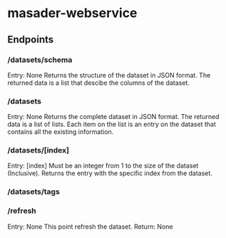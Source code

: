 # masader-webservice

## Endpoints 

### /datasets/schema

Entry: None
Returns the structure of the dataset in JSON format. The returned data is a list that descibe the columns of the dataset.

### /datasets

Entry: None
Returns the complete dataset in JSON format. The returned data is a list of lists. Each item on the list is an entry on the dataset that contains all the existing information.

### /datasets/[index]

Entry:
[index] Must be an integer from 1 to the size of the dataset (Inclusive).
Returns the entry with the specific index from the dataset.

### /datasets/tags

### /refresh

Entry: None
This point refresh the dataset.
Return: None
